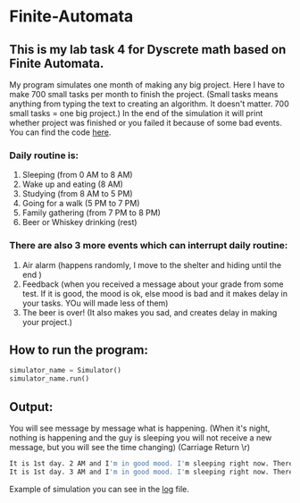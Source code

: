 # Finite-Automata
## This is my lab task 4 for Dyscrete math based on Finite Automata.
My program simulates one month of making any big project. Here I have to make 700 small tasks per month to finish the project. (Small tasks means anything from typing the text to creating an algorithm. It doesn't matter. 700 small tasks = one big project.) In the end of the simulation it will print whether project was finished or you failed it because of some bad events.
You can find the code [here](simulation.py).

### Daily routine is:
1. Sleeping (from 0 AM to 8 AM)
2. Wake up and eating (8 AM)
3. Studying (from 8 AM to 5 PM)
4. Going for a walk (5 PM to 7 PM)
5. Family gathering (from 7 PM to 8 PM)
6. Beer or Whiskey drinking (rest)

### There are also 3 more events which can interrupt daily routine:
1. Air alarm (happens randomly, I move to the shelter and hiding until the end )
2. Feedback (when you received a message about your grade from some test. If it is good, the mood is ok, else mood is bad and it makes delay in your tasks. YOu will made less of them)
3. The beer is over! (It also makes you sad, and creates delay in making your project.)

## How to run the program:
~~~python
simulator_name = Simulator()
simulator_name.run()
~~~

## Output:
You will see message by message what is happening. (When it's night, nothing is happening and the guy is sleeping you will not receive a new message, but you will see the time changing) (Carriage Return  \r)
~~~bash
It is 1st day. 2 AM and I'm in good mood. I'm sleeping right now. There is 0 tasks done and 700 tasks left.
It is 1st day. 3 AM and I'm in good mood. I'm sleeping right now. There is 0 tasks done and 700 tasks left.
~~~
Example of simulation you can see in the [log](log.txt) file.
